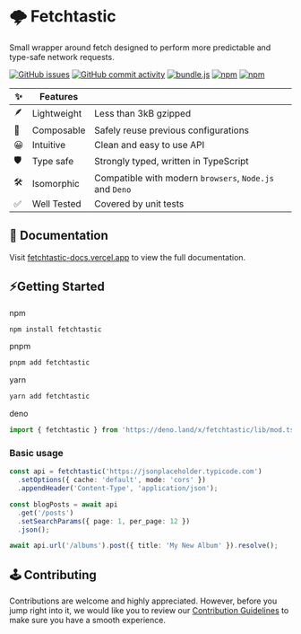 # 🌩️ Fetchtastic

Small wrapper around fetch designed to perform more predictable and type-safe
network requests.

[![GitHub issues](https://img.shields.io/github/issues-raw/fveracoechea/fetchtastic?color=blue)](https://github.com/fveracoechea/fetchtastic/issues)
[![GitHub commit activity](https://img.shields.io/github/commit-activity/m/fveracoechea/fetchtastic)](https://github.com/fveracoechea/fetchtastic/pulse)
[![bundle.js](https://deno.bundlejs.com/?q=fetchtastic&badge)](https://bundlejs.com/?q=fetchtastic)
[![npm](https://img.shields.io/npm/v/fetchtastic?color=blue)](https://www.npmjs.com/package/fetchtastic)
[![npm](https://img.shields.io/npm/dm/fetchtastic.svg?color=blue)](https://www.npmjs.com/package/fetchtastic)

| ✨  | Features    |                                                         |
| --- | ----------- | ------------------------------------------------------- |
| 🪶  | Lightweight | Less than 3kB gzipped                                   |
| 🧩  | Composable  | Safely reuse previous configurations                    |
| 😀  | Intuitive   | Clean and easy to use API                               |
| 🛡️  | Type safe   | Strongly typed, written in TypeScript                   |
| 🛠️  | Isomorphic  | Compatible with modern `browsers`, `Node.js` and `Deno` |
| ✅  | Well Tested | Covered by unit tests                                   |

## 📖 Documentation

Visit [fetchtastic-docs.vercel.app](https://fveracoechea.github.io/fetchtastic/)
to view the full documentation.

## ⚡Getting Started

npm

```sh
npm install fetchtastic
```

pnpm

```sh
pnpm add fetchtastic
```

yarn

```sh
yarn add fetchtastic
```

deno

```typescript
import { fetchtastic } from 'https://deno.land/x/fetchtastic/lib/mod.ts';
```

### Basic usage

```typescript
const api = fetchtastic('https://jsonplaceholder.typicode.com')
  .setOptions({ cache: 'default', mode: 'cors' })
  .appendHeader('Content-Type', 'application/json');

const blogPosts = await api
  .get('/posts')
  .setSearchParams({ page: 1, per_page: 12 })
  .json();

await api.url('/albums').post({ title: 'My New Album' }).resolve();
```

## 🕹️ Contributing

Contributions are welcome and highly appreciated. However, before you jump right
into it, we would like you to review our
[Contribution Guidelines](https://github.com/fveracoechea/fetchtastic/blob/main/CONTRIBUTING.md)
to make sure you have a smooth experience.
